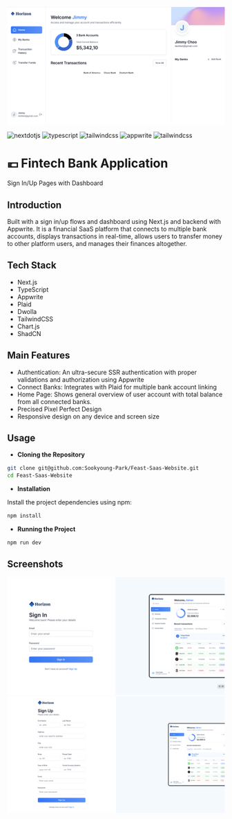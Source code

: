 ![LandingPage](https://github.com/Sookyoung-Park/Banking-App/blob/main/banking-app/public/icons/bankingapp-moneyshot.png?raw=true)

<div>
    <img src="https://img.shields.io/badge/-Next_JS-black?style=for-the-badge&logoColor=white&logo=nextdotjs&color=000000" alt="nextdotjs" />
    <img src="https://img.shields.io/badge/-TypeScript-black?style=for-the-badge&logoColor=white&logo=typescript&color=3178C6" alt="typescript" />
    <img src="https://img.shields.io/badge/-Tailwind_CSS-black?style=for-the-badge&logoColor=white&logo=tailwindcss&color=06B6D4" alt="tailwindcss" />
    <img src="https://img.shields.io/badge/-Appwrite-black?style=for-the-badge&logoColor=white&logo=appwrite&color=FD366E" alt="appwrite" />
    <img src="https://img.shields.io/badge/-Tailwind_CSS-black?style=for-the-badge&logoColor=white&logo=tailwindcss&color=fafafa" alt="tailwindcss" />
</div>


# 💶 Fintech Bank Application 
Sign In/Up Pages with Dashboard

## **Introduction**

Built with a sign in/up flows and dashboard using Next.js and backend with Appwrite. It is a financial SaaS platform that connects to multiple bank accounts, displays transactions in real-time, allows users to transfer money to other platform users, and manages their finances altogether.

<!-- <a href="https://saasfrontend.applefrontend.io">Please check the deployed website here!</a> -->

## **Tech Stack**

- Next.js
- TypeScript
- Appwrite
- Plaid
- Dwolla
- TailwindCSS
- Chart.js
- ShadCN


## **Main Features**
- Authentication: An ultra-secure SSR authentication with proper validations and authorization using Appwrite
- Connect Banks: Integrates with Plaid for multiple bank account linking
-  Home Page: Shows general overview of user account with total balance from all connected banks.
-  Precised Pixel Perfect Design
- Responsive design on any device and screen size


## **Usage**
- **Cloning the Repository**

```bash
git clone git@github.com:Sookyoung-Park/Feast-Saas-Website.git
cd Feast-Saas-Website
```

- **Installation**

Install the project dependencies using npm:

```bash
npm install
```

- **Running the Project**

```bash
npm run dev
```


## **Screenshots**
![Screenshot1](https://github.com/Sookyoung-Park/Banking-App/blob/main/banking-app/public/icons/bankingapp-signin.png?raw=true)
![Screenshot2](https://github.com/Sookyoung-Park/Banking-App/blob/main/banking-app/public/icons/bankingapp-signup.png?raw=true)